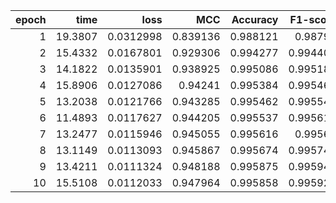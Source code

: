 |   epoch |    time |      loss |      MCC |   Accuracy |   F1-score |
|--------:|--------:|----------:|---------:|-----------:|-----------:|
|       1 | 19.3807 | 0.0312998 | 0.839136 |   0.988121 |   0.98791  |
|       2 | 15.4332 | 0.0167801 | 0.929306 |   0.994277 |   0.994404 |
|       3 | 14.1822 | 0.0135901 | 0.938925 |   0.995086 |   0.995183 |
|       4 | 15.8906 | 0.0127086 | 0.94241  |   0.995384 |   0.995469 |
|       5 | 13.2038 | 0.0121766 | 0.943285 |   0.995462 |   0.995544 |
|       6 | 11.4893 | 0.0117627 | 0.944205 |   0.995537 |   0.995617 |
|       7 | 13.2477 | 0.0115946 | 0.945055 |   0.995616 |   0.99569  |
|       8 | 13.1149 | 0.0113093 | 0.945867 |   0.995674 |   0.995749 |
|       9 | 13.4211 | 0.0111324 | 0.948188 |   0.995875 |   0.995942 |
|      10 | 15.5108 | 0.0112033 | 0.947964 |   0.995858 |   0.995925 |